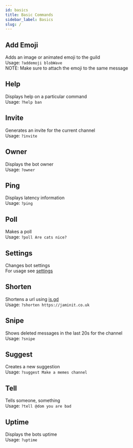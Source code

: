 ```yaml
---
id: basics
title: Basic Commands
sidebar_label: Basics
slug: /
---
```


## Add Emoji
Adds an image or animated emoji to the guild  
Usage: `?addemoji blobWave`  
NOTE: Make sure to attach the emoji to the same message
## Help
Displays help on a particular command  
Usage: `?help ban`
## Invite
Generates an invite for the current channel  
Usage: `?invite`
## Owner
Displays the bot owner  
Usage: `?owner`
## Ping
Displays latency information  
Usage: `?ping`
## Poll
Makes a poll  
Usage: `?poll Are cats nice?`
## Settings
Changes bot settings  
For usage see [settings](settings)
## Shorten
Shortens a url using [is.gd](https://is.gd)  
Usage: `?shorten https://jaminit.co.uk`
## Snipe
Shows deleted messages in the last 20s for the channel  
Usage: `?snipe`
## Suggest
Creates a new suggestion  
Usage: `?suggest Make a memes channel`
## Tell
Tells someone, something  
Usage: `?tell @dom you are bad`
## Uptime
Displays the bots uptime  
Usage: `?uptime`
